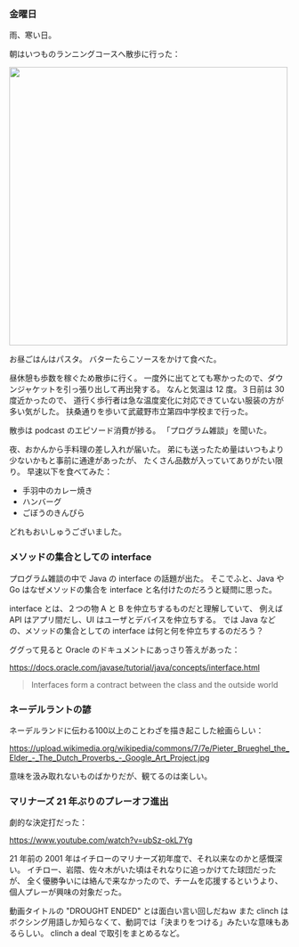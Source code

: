 ### 金曜日

雨、寒い日。

朝はいつものランニングコースへ散歩に行った：

<img src="https://i.imgur.com/CVlPeyX.jpg" width="500">

お昼ごはんはパスタ。
バターたらこソースをかけて食べた。

昼休憩も歩数を稼ぐため散歩に行く。
一度外に出てとても寒かったので、ダウンジャケットを引っ張り出して再出発する。
なんと気温は 12 度。３日前は 30 度近かったので、
道行く歩行者は急な温度変化に対応できていない服装の方が多い気がした。
扶桑通りを歩いて武蔵野市立第四中学校まで行った。

散歩は podcast のエピソード消費が捗る。
「プログラム雑談」を聞いた。

夜、おかんから手料理の差し入れが届いた。
弟にも送ったため量はいつもより少ないかもと事前に通達があったが、
たくさん品数が入っていてありがたい限り。
早速以下を食べてみた：

- 手羽中のカレー焼き
- ハンバーグ
- ごぼうのきんぴら

どれもおいしゅうございました。

### メソッドの集合としての interface

プログラム雑談の中で Java の interface の話題が出た。
そこでふと、Java や Go はなぜメソッドの集合を interface と名付けたのだろうと疑問に思った。

interface とは、２つの物 A と B を仲立ちするものだと理解していて、
例えば API はアプリ間だし、UI はユーザとデバイスを仲立ちする。
では Java などの、メソッドの集合としての interface は何と何を仲立ちするのだろう？

ググって見ると Oracle のドキュメントにあっさり答えがあった：

https://docs.oracle.com/javase/tutorial/java/concepts/interface.html

>  Interfaces form a contract between the class and the outside world

### ネーデルラントの諺

ネーデルランドに伝わる100以上のことわざを描き起こした絵画らしい：

https://upload.wikimedia.org/wikipedia/commons/7/7e/Pieter_Brueghel_the_Elder_-_The_Dutch_Proverbs_-_Google_Art_Project.jpg

意味を汲み取れないものばかりだが、観てるのは楽しい。

### マリナーズ 21 年ぶりのプレーオフ進出

劇的な決定打だった：

https://www.youtube.com/watch?v=ubSz-okL7Yg

21 年前の 2001 年はイチローのマリナーズ初年度で、それ以来なのかと感慨深い。
イチロー、岩隈、佐々木がいた頃はそれなりに追っかけてた球団だったが、
全く優勝争いには絡んで来なかったので、チームを応援するというより、
個人プレーが興味の対象だった。

動画タイトルの "DROUGHT ENDED" とは面白い言い回しだねｗ
また clinch はボクシング用語しか知らなくて、動詞では「決まりをつける」みたいな意味もあるらしい。
clinch a deal で取引をまとめるなど。